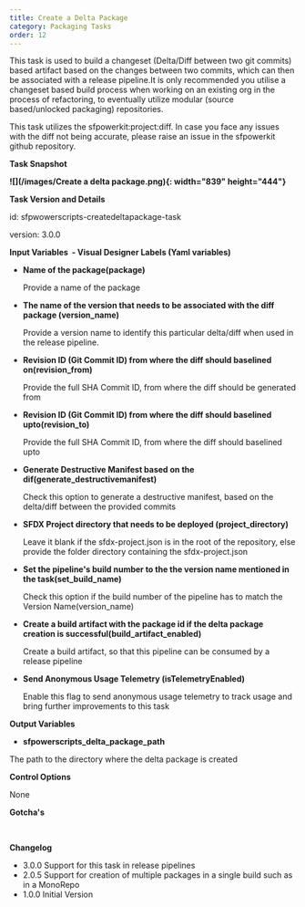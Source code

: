```yaml
---
title: Create a Delta Package 
category: Packaging Tasks
order: 12
---
```


This task is used to build a changeset (Delta/Diff between two git commits) based artifact based on the changes between two commits, which can then be associated with a release pipeline.It is only recommended you utilise a changeset based build process when working on an existing org in the process of refactoring, to eventually utilize modular (source based/unlocked packaging) repositories.

This task utilizes the sfpowerkit:project:diff. In case you face any issues with the  diff not being accurate, please raise an issue in the sfpowerkit github repository.

**Task Snapshot**

**![](/images/Create a delta package.png){: width="839" height="444"}**

**Task Version and Details**

id: sfpwowerscripts-createdeltapackage-task

version: 3.0.0

**Input Variables&nbsp; - Visual Designer Labels (Yaml variables)**

* **Name of the package(package)**

  Provide a name of the package

* **The name of the version that needs to be associated with the diff package (version\_name)**

  Provide a version name to identify this particular delta/diff when used in the release pipeline.

* **Revision ID (Git Commit ID) from where the diff should baselined on(revision_from)**

  Provide the full SHA Commit ID, from where the diff should be generated from

* **Revision ID (Git Commit ID) from where the diff should baselined upto(revision_to)**

  Provide the full SHA Commit ID, from where the diff should baselined upto

* **Generate Destructive Manifest based on the dif(generate_destructivemanifest)**

   Check this option to generate a destructive manifest, based on the delta/diff between the provided commits

* **SFDX Project directory that needs to be deployed (project\_directory)**

  Leave it blank if the sfdx-project.json is in the root of the repository, else provide the folder directory containing the sfdx-project.json

* **Set the pipeline's build number to the the version name mentioned in the task(set_build_name)**
   
   Check this option if the build number of the pipeline has to match the Version Name(version_name) 

* **Create a build artifact with the package id  if the delta package creation is successful(build_artifact_enabled)**
  
   Create a build artifact, so that this pipeline can be consumed by a release pipeline


  
* **Send Anonymous Usage Telemetry (isTelemetryEnabled)**

   Enable this flag to send anonymous usage telemetry to track usage and bring further improvements to this task

**Output Variables**


*  **sfpowerscripts_delta_package_path**

The path to the directory where the delta package is created

**Control Options**

None

**Gotcha's**

&nbsp;

**Changelog**

* 3.0.0 Support for this task in release pipelines
* 2.0.5 Support for creation of multiple packages in a single build such as in a MonoRepo
* 1.0.0 Initial Version
